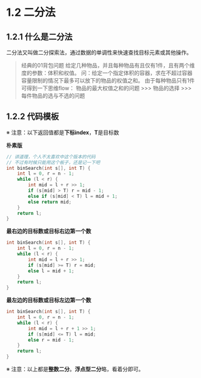 # 1.2 二分法

## 1.2.1 什么是二分法

二分法又叫做二分探索法，通过数据的单调性来快速查找目标元素或其他操作。

> 经典的01背包问题
> 给定几种物品，并且每种物品有且仅有1件，且有两个维度的参数：体积和权值。
> 问：给定一个指定体积的容器，求在不超过容器容量限制的情况下最多可以放下的物品的权值之和。
> 由于每种物品只有1件可得到一下思维flow：
> 物品的最大权值之和的问题 >>> 物品的选择 >>> 每件物品的选与不选的问题

## 1.2.2 代码模板

※ 注意：以下返回值都是**下标index**，**T**是目标数

**朴素版**

```c++
// 讲道理，个人不太喜欢中这个版本的代码
// 不过有时候只能用这个板子，还是记一下吧
int binSearch(int s[], int T) {
    int l = 0, r = n - 1;
    while (l < r) {
        int mid = l + r >> 1;
        if (s[mid] > T) r = mid - 1;
        else if (s[mid] < T) l = mid + 1;
        else return mid;
    }
    return l;
}
```

**最右边的目标数或目标右边第一个数**

```c++
int binSearch(int s[], int T) {
    int l = 0, r = n - 1;
    while (l < r) {
        int mid = l + r >> 1;
        if (s[mid] >= T) r = mid;
        else l = mid + 1;
    }
    return l;
}
```

**最左边的目标数或目标左边第一个数**

```c++
int binSearch(int s[], int T) {
    int l = 0, r = n - 1;
    while (l < r) {
        int mid = l + r + 1 >> 1;
        if (s[mid] <= T) l = mid;
        else r = mid - 1;
    }
    return l;
}
```

※ 注意：以上都是**整数二分**。**浮点型二分**略，看着分即可。

